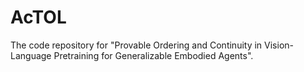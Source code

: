 # AcTOL
The code repository for "Provable Ordering and Continuity in Vision-Language Pretraining for Generalizable Embodied Agents".